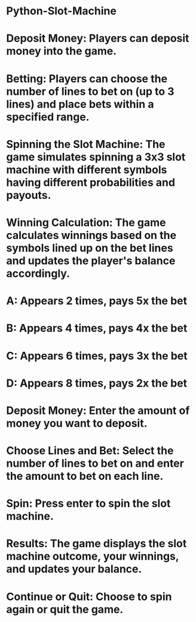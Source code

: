 # Python-Slot-Machine #

<!-- Features -->
# Deposit Money: Players can deposit money into the game.
# Betting: Players can choose the number of lines to bet on (up to 3 lines) and place bets within a specified range.
# Spinning the Slot Machine: The game simulates spinning a 3x3 slot machine with different symbols having different probabilities and payouts.
# Winning Calculation: The game calculates winnings based on the symbols lined up on the bet lines and updates the player's balance accordingly.

<!-- Symbols and Values -->
# A: Appears 2 times, pays 5x the bet
# B: Appears 4 times, pays 4x the bet
# C: Appears 6 times, pays 3x the bet
# D: Appears 8 times, pays 2x the bet

<!-- How to Play -->
# Deposit Money: Enter the amount of money you want to deposit.
# Choose Lines and Bet: Select the number of lines to bet on and enter the amount to bet on each line.
# Spin: Press enter to spin the slot machine.
# Results: The game displays the slot machine outcome, your winnings, and updates your balance.
# Continue or Quit: Choose to spin again or quit the game.